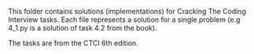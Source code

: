This folder contains solutions (implementations) for Cracking The Coding 
Interview tasks. Each file represents a solution for a single problem (e.g
4_1.py is a solution of task 4.2 from the book).

The tasks are from the CTCI 6th edition.